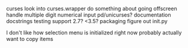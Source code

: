 curses
    look into curses.wrapper
    do something about going offscreen
    handle multiple digit numerical input
    pd/unicurses?
documentation
    docstrings
testing
support
    2.7?
    <3.5?
packaging
    figure out init.py
   
I don't like how selection menu is initialized right now
    probably actually want to copy items
